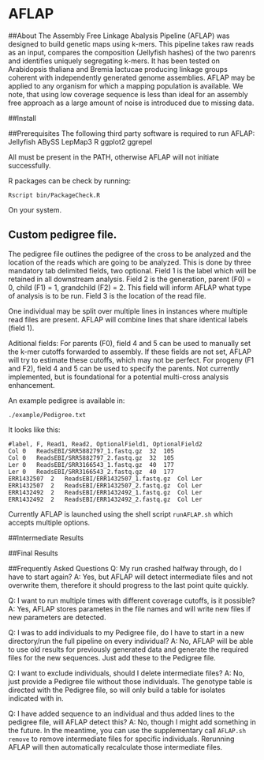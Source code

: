 # AFLAP

##About
The Assembly Free Linkage Abalysis Pipeline (AFLAP) was designed to build genetic maps using k-mers. This pipeline takes raw reads as an input, compares the composition (Jellyfish hashes) of the two parenrs and identifies uniquely segregating k-mers. It has been tested on Arabidopsis thaliana and Bremia lactucae producing linkage groups coherent with independently generated genome assemblies. AFLAP may be applied to any organism for which a mapping population is available. We note, that using low coverage sequence is less than ideal for an assembly free approach as a large amount of noise is introduced due to missing data.

##Install

##Prerequisites
The following third party software is required to run AFLAP:
Jellyfish
ABySS
LepMap3
R
ggplot2
ggrepel

All must be present in the PATH, otherwise AFLAP will not initiate successfully.

R packages can be check by running:
```
Rscript bin/PackageCheck.R
```
On your system.

## Custom pedigree file.
The pedigree file outlines the pedigree of the cross to be analyzed and the location of the reads which are going to be analyzed. This is done by three mandatory tab delimited fields, two optional.
Field 1 is the label which will be retained in all downstream analysis.
Field 2 is the generation, parent (F0) = 0, child (F1) = 1, grandchild (F2) = 2. This field will inform AFLAP what type of analysis is to be run.
Field 3 is the location of the read file.

One individual may be split over multiple lines in instances where multiple read files are present. AFLAP will combine lines that share identical labels (field 1).

Aditional fields:
For parents (F0), field 4 and 5 can be used to manually set the k-mer cutoffs forwarded to assembly. If these fields are not set, AFLAP will try to estimate these cutoffs, which may not be perfect.
For progeny (F1 and F2), field 4 and 5 can be used to specify the parents. Not currently implemented, but is foundational for a potential multi-cross analysis enhancement.

An example pedigree is available in:
```
./example/Pedigree.txt
```

It looks like this:
```
#label, F, Read1, Read2, OptionalField1, OptionalField2
Col	0	ReadsEBI/SRR5882797_1.fastq.gz	32	105
Col	0	ReadsEBI/SRR5882797_2.fastq.gz	32	105
Ler	0	ReadsEBI/SRR3166543_1.fastq.gz	40	177
Ler	0	ReadsEBI/SRR3166543_2.fastq.gz	40	177
ERR1432507	2	ReadsEBI/ERR1432507_1.fastq.gz	Col	Ler
ERR1432507	2	ReadsEBI/ERR1432507_2.fastq.gz	Col	Ler
ERR1432492	2	ReadsEBI/ERR1432492_1.fastq.gz	Col	Ler
ERR1432492	2	ReadsEBI/ERR1432492_2.fastq.gz	Col	Ler
```

Currently AFLAP is launched using the shell script `runAFLAP.sh` which accepts multiple options. 

##Intermediate Results



##Final Results


##Frequently Asked Questions
Q: My run crashed halfway through, do I have to start again?
A: Yes, but AFLAP will detect intermediate files and not overwrite them, therefore it should progress to the last point quite quickly.

Q: I want to run multiple times with different coverage cutoffs, is it possible?
A: Yes, AFLAP stores parametes in the file names and will write new files if new parameters are detected.

Q: I was to add individuals to my Pedigree file, do I have to start in a new directory/run the full pipeline on every individual?
A: No, AFLAP will be able to use old results for previously generated data and generate the required files for the new sequences. Just add these to the Pedigree file.

Q: I want to exclude individuals, should I delete intermediate files?
A: No, just provide a Pedigree file without those individuals. The genotype table is directed with the Pedigree file, so will only build a table for isolates indicated with in.

Q: I have added sequence to an individual and thus added lines to the pedigree file, will AFLAP detect this?
A: No, though I might add something in the future. In the meantime, you can use the supplementary call `AFLAP.sh remove` to remove intermediate files for specific individuals. Rerunning AFLAP will then automatically recalculate those intermediate files. 
